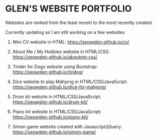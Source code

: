 # GLEN'S WEBSITE PORTFOLIO

Websites are ranked from the least recent to the most recently created.

Currently updating as I am still working on a few websites

1. Mini CV website in HTML: https://seowglen.github.io/cv/

2. About Me / My Hobbies website in HTML/CSS: https://seowglen.github.io/aboutme-css/

3. Tinder for Dogs website using Bootstrap: https://seowglen.github.io/tindog/

4. Dice website to play Mahjong in HTML/CSS/JavaScript: https://seowglen.github.io/dice-for-mahjong/

5. Drum kit website in HTML/CSS/JavaScript: https://seowglen.github.io/drum-kit/

6. Piano kit website in HTML/CSS/JavaScript: https://seowglen.github.io/piano-kit/

7. Simon game website created with Javascript/jQuery: https://seowglen.github.io/simon-game/
